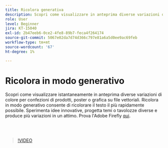 ```yaml
---
title: Ricolora generativa
description: Scopri come visualizzare in anteprima diverse variazioni di colore per i tuoi progetti
role: User
level: Beginner
jira: KT-15040
exl-id: 2b47eeb6-0ce2-4fe8-89b7-feca4f264174
source-git-commit: 5067e02da7d74d366c797e81a6a5d0ee9ac69feb
workflow-type: tm+mt
source-wordcount: '67'
ht-degree: 1%

---
```


# Ricolora in modo generativo

Scopri come visualizzare istantaneamente in anteprima diverse variazioni di colore per confezioni di prodotti, poster o grafica su file vettoriali. Ricolora in modo generativo consente di ricolorare il testo il più rapidamente possibile. Sperimenta idee innovative, progetta temi o tavolozze diverse e produce più variazioni in un attimo. Prova l&#39;Adobe Firefly [qui](https://firefly.adobe.com/).

<br> 

>[!VIDEO](https://video.tv.adobe.com/v/3427610?quality=12&learn=on&hidetitle=true)
